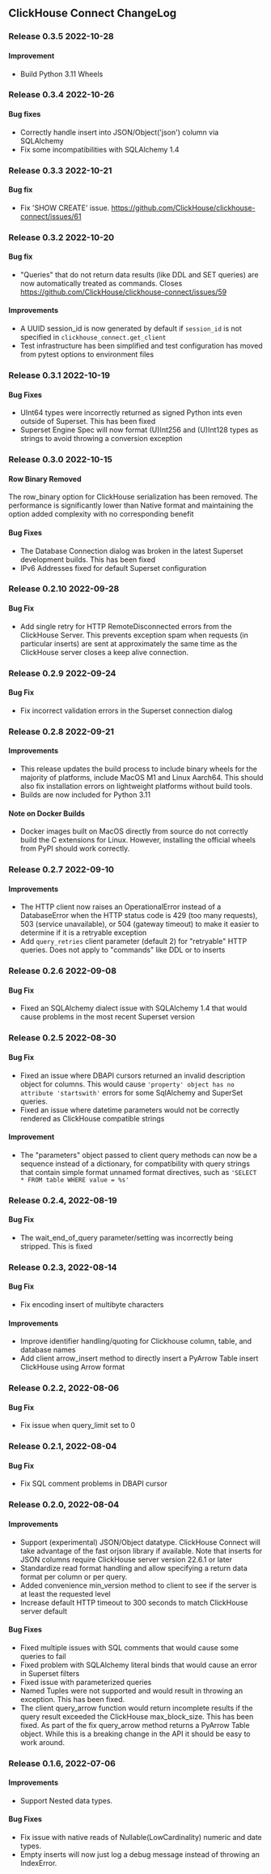 ## ClickHouse Connect ChangeLog

### Release 0.3.5 2022-10-28

#### Improvement
* Build Python 3.11 Wheels


### Release 0.3.4 2022-10-26

#### Bug fixes
* Correctly handle insert into JSON/Object('json') column via SQLAlchemy
* Fix some incompatibilities with SQLAlchemy 1.4


### Release 0.3.3 2022-10-21

#### Bug fix
* Fix 'SHOW CREATE' issue.  https://github.com/ClickHouse/clickhouse-connect/issues/61


### Release 0.3.2 2022-10-20

#### Bug fix
* "Queries" that do not return data results (like DDL and SET queries) are now automatically treated as commands.  Closes https://github.com/ClickHouse/clickhouse-connect/issues/59

#### Improvements
* A UUID session_id is now generated by default if `session_id` is not specified in `clickhouse_connect.get_client`
* Test infrastructure has been simplified and test configuration has moved from pytest options to environment files

### Release 0.3.1 2022-10-19

#### Bug Fixes
* UInt64 types were incorrectly returned as signed Python ints even outside of Superset.  This has been fixed
* Superset Engine Spec will now format (U)Int256 and (U)Int128 types as strings to avoid throwing a conversion exception

### Release 0.3.0 2022-10-15

#### Row Binary Removed
The row_binary option for ClickHouse serialization has been removed.  The performance is significantly lower than Native format and maintaining the option added complexity with no corresponding benefit

#### Bug Fixes
* The Database Connection dialog was broken in the latest Superset development builds.  This has been fixed
* IPv6 Addresses fixed for default Superset configuration

### Release 0.2.10 2022-09-28

#### Bug Fix
* Add single retry for HTTP RemoteDisconnected errors from the ClickHouse Server.  This prevents exception spam when requests (in particular inserts) are sent at approximately the same time as the ClickHouse server closes a keep alive connection.

### Release 0.2.9 2022-09-24

#### Bug Fix
* Fix incorrect validation errors in the Superset connection dialog


### Release 0.2.8 2022-09-21

#### Improvements
* This release updates the build process to include binary wheels for the majority of platforms, include MacOS M1 and Linux Aarch64.  This should also fix installation errors on lightweight platforms without build tools.
* Builds are now included for Python 3.11

#### Note on Docker Builds
* Docker images built on MacOS directly from source do not correctly build the C extensions for Linux.  However, installing the official wheels from PyPI should work correctly.

### Release 0.2.7 2022-09-10

#### Improvements
* The HTTP client now raises an OperationalError instead of a DatabaseError when the HTTP status code is 429 (too many requests), 503 (service unavailable), or 504 (gateway timeout) to make it easier to determine if it is a retryable exception
* Add `query_retries` client parameter (default 2) for "retryable" HTTP queries.  Does not apply to "commands" like DDL or to inserts

### Release 0.2.6 2022-09-08

#### Bug Fix
* Fixed an SQLAlchemy dialect issue with SQLAlchemy 1.4 that would cause problems in the most recent Superset version

### Release 0.2.5 2022-08-30

#### Bug Fix
* Fixed an issue where DBAPI cursors returned an invalid description object for columns.  This would cause `'property' object has no attribute 'startswith'` errors for some SqlAlchemy and SuperSet queries.  
* Fixed an issue where datetime parameters would not be correctly rendered as ClickHouse compatible strings

#### Improvement
* The "parameters" object passed to client query methods can now be a sequence instead of a dictionary, for compatibility with query strings that contain simple format unnamed format directives, such as `'SELECT * FROM table WHERE value = %s'`

### Release 0.2.4, 2022-08-19

#### Bug Fix
* The wait_end_of_query parameter/setting was incorrectly being stripped.  This is fixed

### Release 0.2.3, 2022-08-14

#### Bug Fix
* Fix encoding insert of multibyte characters

#### Improvements
* Improve identifier handling/quoting for Clickhouse column, table, and database names
* Add client arrow_insert method to directly insert a PyArrow Table insert ClickHouse using Arrow format


### Release 0.2.2, 2022-08-06

#### Bug Fix
* Fix issue when query_limit set to 0


### Release 0.2.1, 2022-08-04

#### Bug Fix
* Fix SQL comment problems in DBAPI cursor

### Release 0.2.0, 2022-08-04

#### Improvements

* Support (experimental) JSON/Object datatype.  ClickHouse Connect will take advantage of the fast orjson library if available.  Note that inserts for JSON columns require ClickHouse server version 22.6.1 or later
* Standardize read format handling and allow specifying a return data format per column or per query.
* Added convenience min_version method to client to see if the server is at least the requested level
* Increase default HTTP timeout to 300 seconds to match ClickHouse server default

#### Bug Fixes
* Fixed multiple issues with SQL comments that would cause some queries to fail
* Fixed problem with SQLAlchemy literal binds that would cause an error in Superset filters
* Fixed issue with parameterized queries
* Named Tuples were not supported and would result in throwing an exception.  This has been fixed.
* The client query_arrow function would return incomplete results if the query result exceeded the ClickHouse max_block_size.  This has been fixed.  As part of the fix query_arrow method returns a PyArrow Table object.  While this is a breaking change in the API it should be easy to work around.


### Release 0.1.6, 2022-07-06

#### Improvements

* Support Nested data types.

#### Bug Fixes

* Fix issue with native reads of Nullable(LowCardinality) numeric and date types.
* Empty inserts will now just log a debug message instead of throwing an IndexError.